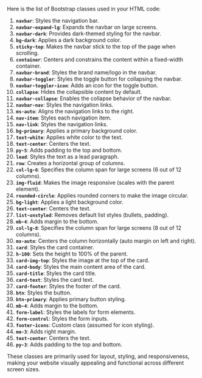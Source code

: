 Here is the list of Bootstrap classes used in your HTML code:

1. **`navbar`**: Styles the navigation bar.
2. **`navbar-expand-lg`**: Expands the navbar on large screens.
3. **`navbar-dark`**: Provides dark-themed styling for the navbar.
4. **`bg-dark`**: Applies a dark background color.
5. **`sticky-top`**: Makes the navbar stick to the top of the page when scrolling.
6. **`container`**: Centers and constrains the content within a fixed-width container.
7. **`navbar-brand`**: Styles the brand name/logo in the navbar.
8. **`navbar-toggler`**: Styles the toggle button for collapsing the navbar.
9. **`navbar-toggler-icon`**: Adds an icon for the toggle button.
10. **`collapse`**: Hides the collapsible content by default.
11. **`navbar-collapse`**: Enables the collapse behavior of the navbar.
12. **`navbar-nav`**: Styles the navigation links.
13. **`ms-auto`**: Aligns the navigation links to the right.
14. **`nav-item`**: Styles each navigation item.
15. **`nav-link`**: Styles the navigation links.
16. **`bg-primary`**: Applies a primary background color.
17. **`text-white`**: Applies white color to the text.
18. **`text-center`**: Centers the text.
19. **`py-5`**: Adds padding to the top and bottom.
20. **`lead`**: Styles the text as a lead paragraph.
21. **`row`**: Creates a horizontal group of columns.
22. **`col-lg-6`**: Specifies the column span for large screens (6 out of 12 columns).
23. **`img-fluid`**: Makes the image responsive (scales with the parent element).
24. **`rounded-circle`**: Applies rounded corners to make the image circular.
25. **`bg-light`**: Applies a light background color.
26. **`text-center`**: Centers the text.
27. **`list-unstyled`**: Removes default list styles (bullets, padding).
28. **`mb-4`**: Adds margin to the bottom.
29. **`col-lg-8`**: Specifies the column span for large screens (8 out of 12 columns).
30. **`mx-auto`**: Centers the column horizontally (auto margin on left and right).
31. **`card`**: Styles the card container.
32. **`h-100`**: Sets the height to 100% of the parent.
33. **`card-img-top`**: Styles the image at the top of the card.
34. **`card-body`**: Styles the main content area of the card.
35. **`card-title`**: Styles the card title.
36. **`card-text`**: Styles the card text.
37. **`card-footer`**: Styles the footer of the card.
38. **`btn`**: Styles the button.
39. **`btn-primary`**: Applies primary button styling.
40. **`mb-4`**: Adds margin to the bottom.
41. **`form-label`**: Styles the labels for form elements.
42. **`form-control`**: Styles the form inputs.
43. **`footer-icons`**: Custom class (assumed for icon styling).
44. **`me-3`**: Adds right margin.
45. **`text-center`**: Centers the text.
46. **`py-3`**: Adds padding to the top and bottom.

These classes are primarily used for layout, styling, and responsiveness, making your website visually appealing and functional across different screen sizes.